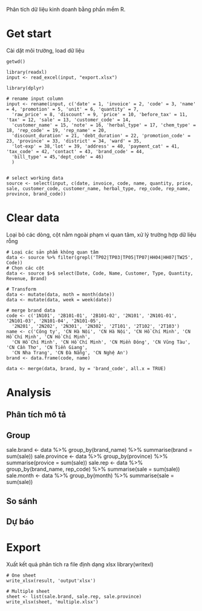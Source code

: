 Phân tích dữ liệu kinh doanh bằng phần mềm R.

# Get start
Cài dặt môi trường, load dữ liệu
```
getwd()

library(readxl)
input <- read_excel(input, "export.xlsx")

library(dplyr)

# rename input column
input <- rename(input, c('date' = 1, 'invoice' = 2, 'code' = 3, 'name' = 4, 'promotion' = 5, 'unit' = 6, 'quantity' = 7, 
  'raw_price' = 8, 'discount' = 9, 'price' = 10, 'before_tax' = 11, 'tax' = 12, 'sale' = 13, 'customer_code' = 14, 
  'customer_name' = 15, 'note' = 16, 'herbal_type' = 17, 'chem_type' = 18, 'rep_code' = 19, 'rep_name' = 20, 
  'discount_duration' = 21, 'debt_duration' = 22, 'promotion_code' = 23, 'province' = 33, 'district' = 34, 'ward' = 35, 
  'lot-exp' = 38,'lot' = 39, 'address' = 40, 'payment_cat' = 41, 'tax_code' = 42, 'contact' = 43, 'brand_code' = 44, 
  'bill_type' = 45,'dept_code' = 46)
  )


# select working data
source <- select(input, c(date, invoice, code, name, quantity, price, sale, customer_code, customer_name, herbal_type, rep_code, rep_name, province, brand_code))
```


# Clear data
Loại bỏ các dòng, cột nằm ngoài phạm vi quan tâm, xử lý trường hợp dữ liệu rỗng

```
# Loại các sản phẩm không quan tâm
data <- source %>% filter(grepl('TP02|TP03|TP05|TP07|HH04|HH07|TW25', Code))
# Chọn các cột
data <- source $>$ select(Date, Code, Name, Customer, Type, Quantity, Revenue, Brand)
```

```
# Transform
data <- mutate(data, moth = month(date))
data <- mutate(data, week = week(date))

# merge brand data
code <- c('1N101', '2B101-01', '2B101-02', '2N101', '2N101-01', '2N101-03', '2N101-04', '2N101-05', 
  '2N201', '2N202', '2N301', '2N302', '2T101', '2T102', '2T103')
name <- c('Công ty', 'CN Hà Nội', 'CN Hà Nội', 'CN Hồ Chí Minh', 'CN Hồ Chí Minh', 'CN Hồ Chí Minh', 
  'CN Hồ Chí Minh', 'CN Hồ Chí Minh', 'CN Miền Đông', 'CN Vũng Tàu', 'CN Cần Thơ', 'CN Tiền Giang', 
  'CN Nha Trang', 'CN Đà Nẵng', 'CN Nghệ An')
brand <- data.frame(code, name)

data <- merge(data, brand, by = 'brand_code', all.x = TRUE)
```

# Analysis
## Phân tích mô tả
## Group
sale.brand <- data %>% group_by(brand_name) %>% summarise(brand = sum(sale))
sale.province <- data %>% group_by(province) %>% summarise(provice = sum(sale))
sale.rep <- data %>% group_by(brand_name, rep_code) %>% summarise(sale = sum(sale))
sale.month <- data %>% group_by(month) %>% summarise(sale = sum(sale))


## So sánh
## Dự báo

# Export
Xuất kết quả phân tích ra file định dạng xlsx
library(writexl)

```
# One sheet
write_xlsx(result, 'output'xlsx')

# Multiple sheet
sheet <- list(sale.brand, sale.rep, sale.province)
write_xlsx(sheet, 'multiple.xlsx')
```
